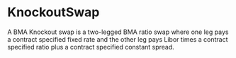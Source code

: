 # KnockoutSwap
A BMA Knockout swap is a two-legged BMA ratio swap where one leg pays a contract specified fixed rate and the other leg pays Libor times a contract specified ratio plus a contract specified constant spread. 
